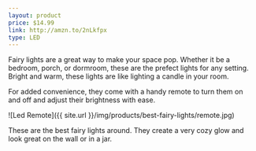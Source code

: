 ```yaml
---
layout: product
price: $14.99
link: http://amzn.to/2nLkfpx
type: LED
---
```


Fairy lights are a great way to make your space pop. Whether it be a bedroom, porch, or dormroom, these are the prefect lights for any setting. Bright and warm, these lights are like lighting a candle in your room.

For added convenience, they come with a handy remote to turn them on and off and adjust their brightness with ease.

![Led Remote]({{ site.url }}/img/products/best-fairy-lights/remote.jpg)

These are the best fairy lights around. They create a very cozy glow and look great on the wall or in a jar.
